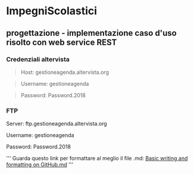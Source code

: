 # ImpegniScolastici

## progettazione - implementazione caso d'uso risolto con web service REST

### Credenziali altervista
> Host: gestioneagenda.altervista.org 

> Username: gestioneagenda 

> Password: Password.2018

### FTP

Server: ftp.gestioneagenda.altervista.org 

Username: gestioneagenda 

Password: Password.2018 

'''
Guarda questo link per formattare al meglio il file .md: [Basic writing and formatting on GitHub.md](https://help.github.com/en/articles/basic-writing-and-formatting-syntax#quoting-text)
'''
